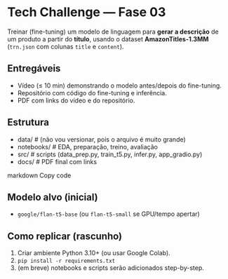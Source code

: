 # Tech Challenge — Fase 03

Treinar (fine-tuning) um modelo de linguagem para **gerar a descrição** de um produto a partir do **título**, usando o dataset **AmazonTitles-1.3MM** (`trn.json` com colunas `title` e `content`).

## Entregáveis
- Vídeo (≤ 10 min) demonstrando o modelo antes/depois do fine-tuning.
- Repositório com código do fine-tuning e inferência.
- PDF com links do vídeo e do repositório.

## Estrutura
- data/ # (não vou versionar, pois o arquivo é muito grande)
- notebooks/ # EDA, preparação, treino, avaliação
- src/ # scripts (data_prep.py, train_t5.py, infer.py, app_gradio.py)
- docs/ # PDF final com links

markdown
Copy code

## Modelo alvo (inicial)
- `google/flan-t5-base` (ou `flan-t5-small` se GPU/tempo apertar)

## Como replicar (rascunho)
1. Criar ambiente Python 3.10+ (ou usar Google Colab).
2. `pip install -r requirements.txt`
3. (em breve) notebooks e scripts serão adicionados step-by-step.
